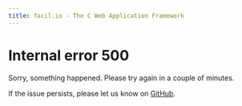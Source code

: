 ```yaml
---
title: facil.io - The C Web Application Framework
---
```


# Internal error 500

Sorry, something happened. Please try again in a couple of minutes.

If the issue persists, please let us know on [GitHub](https://github.com/boazsegev/facil.io).
